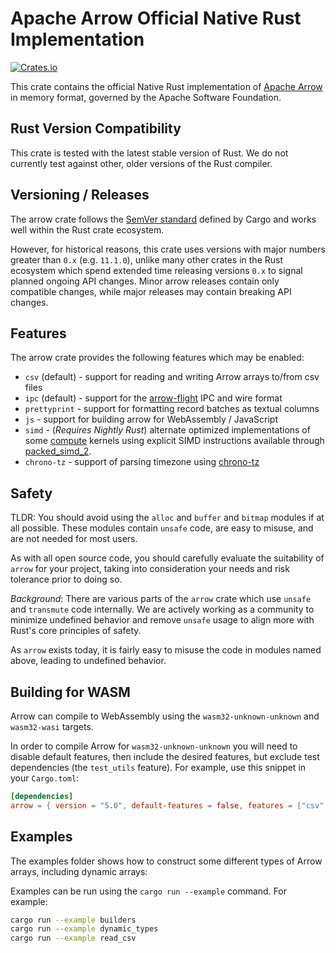 <!---
  Licensed to the Apache Software Foundation (ASF) under one
  or more contributor license agreements.  See the NOTICE file
  distributed with this work for additional information
  regarding copyright ownership.  The ASF licenses this file
  to you under the Apache License, Version 2.0 (the
  "License"); you may not use this file except in compliance
  with the License.  You may obtain a copy of the License at

    http://www.apache.org/licenses/LICENSE-2.0

  Unless required by applicable law or agreed to in writing,
  software distributed under the License is distributed on an
  "AS IS" BASIS, WITHOUT WARRANTIES OR CONDITIONS OF ANY
  KIND, either express or implied.  See the License for the
  specific language governing permissions and limitations
  under the License.
-->

# Apache Arrow Official Native Rust Implementation

[![Crates.io](https://img.shields.io/crates/v/arrow.svg)](https://crates.io/crates/arrow)

This crate contains the official Native Rust implementation of [Apache Arrow][arrow] in memory format, governed by the Apache Software Foundation.

## Rust Version Compatibility

This crate is tested with the latest stable version of Rust. We do not currently test against other, older versions of the Rust compiler.

## Versioning / Releases

The arrow crate follows the [SemVer standard](https://doc.rust-lang.org/cargo/reference/semver.html) defined by Cargo and works well within the Rust crate ecosystem.

However, for historical reasons, this crate uses versions with major numbers greater than `0.x` (e.g. `11.1.0`), unlike many other crates in the Rust ecosystem which spend extended time releasing versions `0.x` to signal planned ongoing API changes. Minor arrow releases contain only compatible changes, while major releases may contain breaking API changes.

## Features

The arrow crate provides the following features which may be enabled:

- `csv` (default) - support for reading and writing Arrow arrays to/from csv files
- `ipc` (default) - support for the [arrow-flight](https://crates.io/crates/arrow-flight) IPC and wire format
- `prettyprint` - support for formatting record batches as textual columns
- `js` - support for building arrow for WebAssembly / JavaScript
- `simd` - (_Requires Nightly Rust_) alternate optimized
  implementations of some [compute](https://github.com/apache/arrow-rs/tree/master/arrow/src/compute/kernels)
  kernels using explicit SIMD instructions available through [packed_simd_2](https://docs.rs/packed_simd_2/latest/packed_simd_2/).
- `chrono-tz` - support of parsing timezone using [chrono-tz](https://docs.rs/chrono-tz/0.6.0/chrono_tz/)

## Safety

TLDR: You should avoid using the `alloc` and `buffer` and `bitmap` modules if at all possible. These modules contain `unsafe` code, are easy to misuse, and are not needed for most users.

As with all open source code, you should carefully evaluate the suitability of `arrow` for your project, taking into consideration your needs and risk tolerance prior to doing so.

_Background_: There are various parts of the `arrow` crate which use `unsafe` and `transmute` code internally. We are actively working as a community to minimize undefined behavior and remove `unsafe` usage to align more with Rust's core principles of safety.

As `arrow` exists today, it is fairly easy to misuse the code in modules named above, leading to undefined behavior.

## Building for WASM

Arrow can compile to WebAssembly using the `wasm32-unknown-unknown` and `wasm32-wasi` targets.

In order to compile Arrow for `wasm32-unknown-unknown` you will need to disable default features, then include the desired features, but exclude test dependencies (the `test_utils` feature). For example, use this snippet in your `Cargo.toml`:

```toml
[dependencies]
arrow = { version = "5.0", default-features = false, features = ["csv", "ipc", "simd"] }
```

## Examples

The examples folder shows how to construct some different types of Arrow
arrays, including dynamic arrays:

Examples can be run using the `cargo run --example` command. For example:

```bash
cargo run --example builders
cargo run --example dynamic_types
cargo run --example read_csv
```

[arrow]: https://arrow.apache.org/
